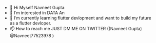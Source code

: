 - 👋 Hi Myself Navneet Gupta 
- 👀 I’m interested in DATA An
- 🌱 I’m currently learning flutter devlopment and want to build my future as a flutter devloper.
- 📫 How to reach me JUST DM ME ON TWITTER ((Navneet Gupta)     @Navneet77523978 )

<!---
navneet1395/navneet1395 is a ✨ special ✨ repository because its `README.md` (this file) appears on your GitHub profile.
You can click the Preview link to take a look at your changes.
--->
